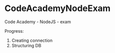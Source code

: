 # CodeAcademyNodeExam
Code Academy - NodeJS - exam

Progress: 
1. Creating connection
2. Structuring DB

